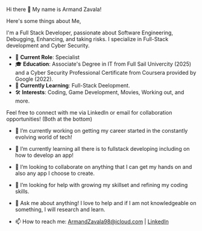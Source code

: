 Hi there 👋 My name is Armand Zavala!

Here's some things about Me,

I'm a Full Stack Developer, passionate about Software Engineering, Debugging, Enhancing, and taking risks.
I specialize in Full-Stack development and Cyber Security.

- 💼 **Current Role**: Specialist
- 🎓 **Education**: Associate's Degree in IT from Full Sail Univercity (2025) and a Cyber Security Professional Certificate from Coursera provided by Google (2022).
- 🌱 **Currently Learning**: Full-Stack Deelopment.
- 🛠️ **Interests**: Coding, Game Development, Movies, Working out, and more.

Feel free to connect with me via LinkedIn or email for collaboration opportunities! (Both at the bottom)

- 🔭 I’m currently working on getting my career started in the constantly evolving world of tech!
  
- 🌱 I’m currently learning all there is to fullstack developing including on how to develop an app!

- 👯 I’m looking to collaborate on anything that I can get my hands on and also any app I choose to create.

- 🤔 I’m looking for help with growing my skillset and refining my coding skills.

- 💬 Ask me about anything! I love to help and if I am not knowledgeable on something, I will research and learn.

- 📫 How to reach me: 
ArmandZavala98@icloud.com | 
[LinkedIn](https://www.linkedin.com/in/armand-zavala-619588159?lipi=urn%3Ali%3Apage%3Ad_flagship3_profile_view_base_contact_details%3BQQWa3TSISiaTawSlqkhZWA%3D%3D)

